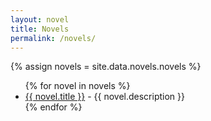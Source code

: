 ```yaml
---
layout: novel
title: Novels
permalink: /novels/
---
```


{% assign novels = site.data.novels.novels %}
<ul>
  {% for novel in novels %}
    <li><a href="/novels/{{ novel.directory }}/">{{ novel.title }}</a> - {{ novel.description }}</li>
  {% endfor %}
</ul>